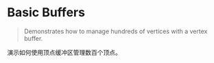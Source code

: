 #  Basic Buffers

> Demonstrates how to manage hundreds of vertices with a vertex buffer.

演示如何使用顶点缓冲区管理数百个顶点。
